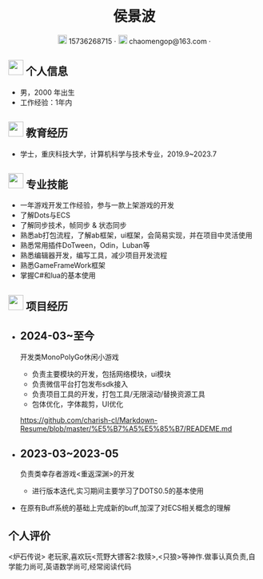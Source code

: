 <center>
     <h1>侯景波</h1>
     <div>
         <span>
             <img src="assets/phone-solid.svg" width="18px">
             15736268715
         </span>
         ·
         <span>
             <img src="assets/envelope-solid.svg" width="18px">
             chaomengop@163.com
         </span>
         ·
     </div>
 </center>


 ## <img src="assets/info-circle-solid.svg" width="30px"> 个人信息 

 - 男，2000 年出生
 - 工作经验：1年内

## <img src="assets/graduation-cap-solid.svg" width="30px"> 教育经历

- 学士，重庆科技大学，计算机科学与技术专业，2019.9~2023.7

## <img src="assets/briefcase-solid.svg" width="30px"> 专业技能

- 一年游戏开发工作经验，参与一款上架游戏的开发
- 了解Dots与ECS
- 了解同步技术，帧同步 & 状态同步
- 熟悉ab打包流程，了解ab框架，ui框架，会简易实现，并在项目中灵活使用
- 熟悉常用插件DoTween，Odin，Luban等
- 熟悉编辑器开发，编写工具，减少项目开发流程
- 熟悉GameFrameWork框架
- 掌握C#和lua的基本使用

## <img src="assets/briefcase-solid.svg" width="30px"> 项目经历

- ##  2024-03~至今

   开发类MonoPolyGo休闲小游戏

   - 负责主要模块的开发，包括网络模块，ui模块
   - 负责微信平台打包发布sdk接入
   - 负责项目工具的开发，打包工具/无限滚动/替换资源工具
   - 包体优化，字体裁剪，UI优化

    https://github.com/charish-cl/Markdown-Resume/blob/master/%E5%B7%A5%E5%85%B7/READEME.md

- ## 2023-03~2023-05

   负责类幸存者游戏<重返深渊>的开发

   - 进行版本迭代,实习期间主要学习了DOTS0.5的基本使用
- 在原有Buff系统的基础上完成新的buff,加深了对ECS相关概念的理解

## 个人评价

<炉石传说> 老玩家,喜欢玩<荒野大镖客2:救赎>,<只狼>等神作.做事认真负责,自学能力尚可,英语数学尚可,经常阅读代码